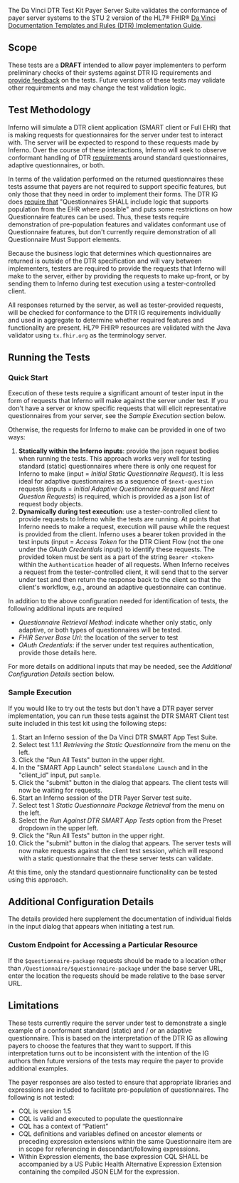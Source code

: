 The Da Vinci DTR Test Kit Payer Server Suite validates the conformance of payer server
systems to the STU 2 version of the HL7® FHIR®
[Da Vinci Documentation Templates and Rules (DTR) Implementation Guide](https://hl7.org/fhir/us/davinci-dtr/STU2/).

## Scope

These tests are a **DRAFT** intended to allow payer implementers to perform
preliminary checks of their systems against DTR IG requirements and [provide
feedback](https://github.com/inferno-framework/davinci-dtr-test-kit/issues)
on the tests. Future versions of these tests may validate other
requirements and may change the test validation logic.

## Test Methodology

Inferno will simulate a DTR client application (SMART client or Full EHR) that
is making requests for questionnaires for the server under test to interact with.
The server will be expected to respond to these requests made by Inferno. Over the
course of these interactions, Inferno will seek to observe conformant handling of
DTR [requirements](https://hl7.org/fhir/us/davinci-dtr/STU2/specification.html#defining-questionnaires)
around standard questionnaires, adaptive questionnaires, or both.

In terms of the validation performed on the returned questionnaires these
tests assume that payers are not required to support specific features, but only those
that they need in order to implement their forms. The DTR IG does [require that](https://hl7.org/fhir/us/davinci-dtr/STU2/specification.html#population)
"Questionnaires SHALL include logic that supports population from the EHR where possible"
and puts some restrictions on how Questionnaire features can be used. Thus, these
tests require demonstration of pre-population features and validates conformant
use of Questionnaire features, but don't currently require demonstration of all
Questionnaire Must Support elements.

Because the business logic that determines which questionnaires are returned
is outside of the DTR specification and will vary between implementers, testers
are required to provide the requests that Inferno will make to the server, either
by providing the requests to make up-front, or by sending them to Inferno during
test execution using a tester-controlled client.

All responses returned by the server, as well as tester-provided requests, will be checked
for conformance to the DTR IG requirements individually and used in aggregate to determine
whether required features and functionality are present. HL7® FHIR® resources are
validated with the Java validator using `tx.fhir.org` as the terminology server.

## Running the Tests

### Quick Start

Execution of these tests require a significant amount of tester input in the
form of requests that Inferno will make against the server under test. If
you don't have a server or know specific requests that will elicit representative
questionnaires from your server, see the _Sample Execution_ section below.

Otherwise, the requests for Inferno to make can be provided in one of two ways:

1. **Statically within the Inferno inputs**: provide the json request bodies when running
   the tests. This approach works very well for testing standard (static) questionnaires
   where there is only one request for Inferno to make (input = _Initial Static Questionnaire Request_). It is less ideal for adaptive
   questionnaires as a sequence of `$next-question` requests (inputs = _Initial Adaptive Questionnaire Request_ and _Next Question Requests_) is required, which is provided as a json list of
   request body objects.
2. **Dynamically during test execution**: use a tester-controlled client to provide requests to
   Inferno while the tests are running. At points that Inferno needs to make a request, execution
   will pause while the request is provided from the client. Inferno uses a bearer token
   provided in the test inputs (input = _Access Token_ for the DTR Client Flow (not the
   one under the _OAuth Credentials_ input)) to identify these requests. The provided token
   must be sent as a part of the string `Bearer <token>` within the `Authentication` header of
   all requests. When Inferno receives a request from the tester-controlled client, it will
   send that to the server under test and then return the response back to the client so that
   the client's workflow, e.g., around an adaptive questionnaire can continue.

In addition to the above configuration needed for identification of tests, the following additional
inputs are required

- _Questionnaire Retrieval Method_: indicate whether only static, only adaptive, or both types
  of questionnaires will be tested.
- _FHIR Server Base Url_: the location of the server to test
- _OAuth Credentials_: if the server under test requires authentication, provide those details
  here.

For more details on additional inputs that may be needed, see the _Additional Configuration Details_
section below.

### Sample Execution

If you would like to try out the tests but don't have a DTR payer server implementation,
you can run these tests against the DTR SMART Client test suite included in this test kit
using the following steps:

1. Start an Inferno session of the Da Vinci DTR SMART App Test Suite.
1. Select test 1.1.1 _Retrieving the Static Questionnaire_ from the menu on the left.
1. Click the "Run All Tests" button in the upper right.
1. In the "SMART App Launch" select `Standalone Launch` and in the "client_id" input, put `sample`.
1. Click the "submit" button in the dialog that appears. The client tests will now be waiting for requests.
1. Start an Inferno session of the DTR Payer Server test suite.
1. Select test 1 _Static Questionnaire Package Retrieval_ from the menu on the left.
1. Select the _Run Against DTR SMART App Tests_ option from the Preset dropdown in the
   upper left.
1. Click the "Run All Tests" button in the upper right.
1. Click the "submit" button in the dialog that appears. The server tests will now make requests
   against the client test session, which will respond with a static questionnaire that the
   these server tests can validate.

At this time, only the standard questionnaire functionality can be tested using this approach.

## Additional Configuration Details

The details provided here supplement the documentation of individual fields in the input dialog
that appears when initiating a test run.

### Custom Endpoint for Accessing a Particular Resource

If the `$questionnaire-package` requests should be made to a location other than
`/Questionnaire/$questionnaire-package` under the base server URL, enter the
location the requests should be made relative to the base server URL.

## Limitations

These tests currently require the server under test to demonstrate a single example of
a conformant standard (static) and / or an adaptive questionnaire. This is based
on the interpretation of the DTR IG as allowing payers to choose the features that
they want to support. If this interpretation turns out to be inconsistent with the
intention of the IG authors then future versions of the tests may require the payer
to provide additional examples.

The payer responses are also tested to ensure that appropriate libraries and expressions are
included to facilitate pre-population of questionnaires. The following is not tested:

- CQL is version 1.5
- CQL is valid and executed to populate the questionnaire
- CQL has a context of “Patient”
- CQL definitions and variables defined on ancestor elements or preceding expression extensions within the same
  Questionnaire item are in scope for referencing in descendant/following expressions.
- Within Expression elements, the base expression CQL SHALL be accompanied by a US Public Health Alternative Expression Extension containing the compiled JSON ELM for the expression.
